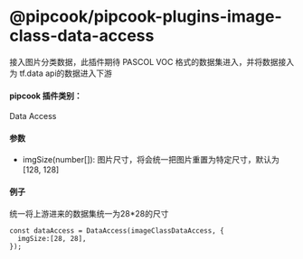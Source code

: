 # @pipcook/pipcook-plugins-image-class-data-access

接入图片分类数据，此插件期待 PASCOL VOC 格式的数据集进入，并将数据接入为 tf.data api的数据进入下游

<a name="klNlr"></a>
#### pipcook 插件类别：
Data Access

<a name="YN9Jh"></a>
#### 参数

- imgSize(number[]): 图片尺寸，将会统一把图片重置为特定尺寸，默认为[128, 128]

<a name="FZx0K"></a>
#### 例子
统一将上游进来的数据集统一为28*28的尺寸

```
const dataAccess = DataAccess(imageClassDataAccess, {
  imgSize:[28, 28],
});
```
